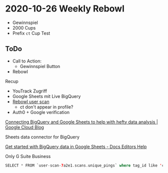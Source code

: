 # 2020-10-26 Weekly Rebowl

- Gewinnspiel
- 2000 Cups
- Prefix `ct` Cup Test

## ToDo

- Call to Action:
   - Gewinnspiel Button
- Rebowl

Recup

- YouTrack Zugriff
- Google Sheets mit Live BigQuery
- [Rebowl user scan](./Rebowl.html)
   - ct don't appear in profile?
- Auth0 + Google verification

[Connecting BigQuery and Google Sheets to help with hefty data analysis | Google Cloud Blog](https://cloud.google.com/blog/products/g-suite/connecting-bigquery-and-google-sheets-to-help-with-hefty-data-analysis)

Sheets data connector for BigQuery

[Get started with BigQuery data in Google Sheets - Docs Editors Help](https://support.google.com/docs/answer/9702507?authuser=1)

Only G Suite Business

```swift
SELECT * FROM `user-scan-7a2e1.scans.unique_pings` where tag_id like 'ct%'
```




